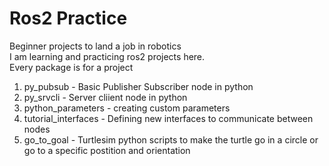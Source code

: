 # Ros2 Practice
Beginner projects to land a job in robotics  
I am learning and practicing ros2 projects here.  
Every package is for a project
1) py_pubsub - Basic Publisher Subscriber node in python
2) py_srvcli - Server cliient node in python
3) python_parameters - creating custom parameters
4) tutorial_interfaces - Defining new interfaces to communicate between nodes
5) go_to_goal - Turtlesim python scripts to make the turtle go in a circle or go to a specific postition and orientation
